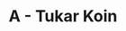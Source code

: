 ---
contest: Techporia
year: 2020
round: Qualification
problem: A
title: A - Tukar Koin
pdf: /contests/TECHPHORIA/2020/qualification/A - Tukar Koin.pdf
---